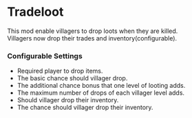 # Tradeloot
This mod enable villagers to drop loots when they are killed. <br/>
Villagers now drop their trades and inventory(configurable).<br/>

### Configurable Settings
- Required player to drop items.
- The basic chance should villager drop.
- The additional chance bonus that one level of looting adds.
- The maximum number of drops of each villager level adds.
- Should villager drop their inventory.
- The chance should villager drop their inventory.
